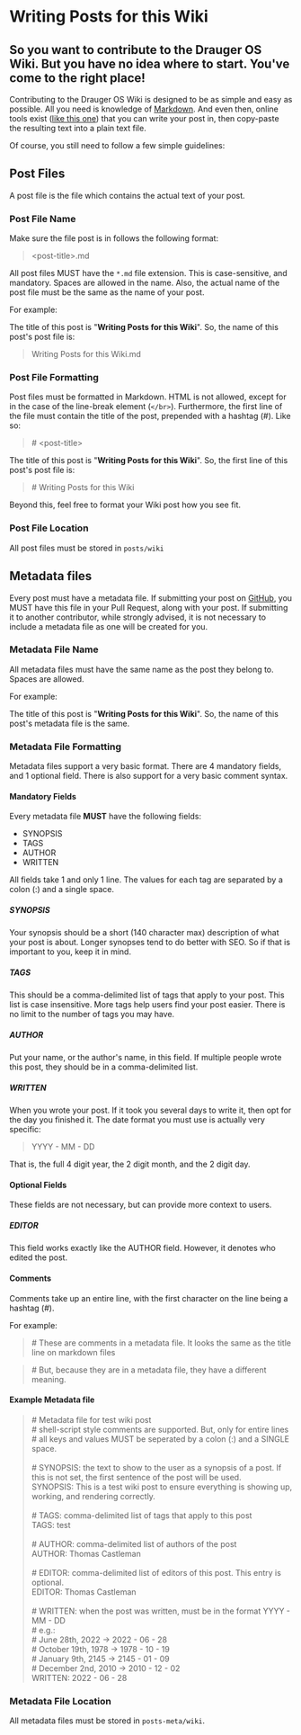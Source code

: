 # Writing Posts for this Wiki
## So you want to contribute to the Drauger OS Wiki. But you have no idea where to start. You've come to the right place!

Contributing to the Drauger OS Wiki is designed to be as simple and easy as possible. All you need is knowledge of [Markdown](https://www.markdownguide.org/). And even then, online tools exist ([like this one](https://markdown-editor.github.io/)) that you can write your post in, then copy-paste the resulting text into a plain text file.

Of course, you still need to follow a few simple guidelines:

Post Files
---
A post file is the file which contains the actual text of your post. 

### Post File Name
Make sure the file post is in follows the following format:

> <post-title\>.md

All post files MUST have the `*.md` file extension. This is case-sensitive, and mandatory. Spaces are allowed in the name. Also, the actual name of the post file must be the same as the name of your post.

For example:

The title of this post is "**Writing Posts for this Wiki**". So, the name of this post's post file is:

> Writing Posts for this Wiki.md

### Post File Formatting
Post files must be formatted in Markdown. HTML is not allowed, except for in the case of the line-break element (`</br>`). Furthermore, the first line of the file must contain the title of the post, prepended with a hashtag (#). Like so:

> \# <post-title\>

The title of this post is "**Writing Posts for this Wiki**". So, the first line of this post's post file is:

> \# Writing Posts for this Wiki

Beyond this, feel free to format your Wiki post how you see fit.

### Post File Location
All post files must be stored in `posts/wiki`

Metadata files
---
Every post must have a metadata file. If submitting your post on [GitHub](https://github.com/drauger-os-development/website), you MUST have this file in your Pull Request, along with your post. If submitting it to another contributor, while strongly advised, it is not necessary to include a metadata file as one will be created for you.

### Metadata File Name
All metadata files must have the same name as the post they belong to. Spaces are allowed.

For example:

The title of this post is "**Writing Posts for this Wiki**". So, the name of this post's metadata file is the same.

### Metadata File Formatting
Metadata files support a very basic format. There are 4 mandatory fields, and 1 optional field. There is also support for a very basic comment syntax.

#### Mandatory Fields
Every metadata file **MUST** have the following fields:

 - SYNOPSIS
 - TAGS
 - AUTHOR
 - WRITTEN
 
All fields take 1 and only 1 line. The values for each tag are separated by a colon (:) and a single space.

##### SYNOPSIS
Your synopsis should be a short (140 character max) description of what your post is about. Longer synopses tend to do better with SEO. So if that is important to you, keep it in mind.

##### TAGS
This should be a comma-delimited list of tags that apply to your post. This list is case insensitive. More tags help users find your post easier. There is no limit to the number of tags you may have.

##### AUTHOR
Put your name, or the author's name, in this field. If multiple people wrote this post, they should be in a comma-delimited list.

##### WRITTEN
When you wrote your post. If it took you several days to write it, then opt for the day you finished it. The date format you must use is actually very specific:

> YYYY - MM - DD

That is, the full 4 digit year, the 2 digit month, and the 2 digit day.

#### Optional Fields
These fields are not necessary, but can provide more context to users.

##### EDITOR
This field works exactly like the AUTHOR field. However, it denotes who edited the post. 

#### Comments
Comments take up an entire line, with the first character on the line being a hashtag (#).

For example:

> \# These are comments in a metadata file. It looks the same as the title line on markdown files

> \# But, because they are in a metadata file, they have a different meaning.


#### Example Metadata file

> \# Metadata file for test wiki post </br>
> \# shell-script style comments are supported. But, only for entire lines </br>
> \# all keys and values MUST be seperated by a colon (:) and a SINGLE space. </br>
> </br>
> \# SYNOPSIS: the text to show to the user as a synopsis of a post. If this is not set, the first sentence of the post will be used. </br>
> SYNOPSIS: This is a test wiki post to ensure everything is showing up, working, and rendering correctly. </br>
> </br>
> \# TAGS: comma-delimited list of tags that apply to this post </br>
> TAGS: test </br>
> </br>
> \# AUTHOR: comma-delimited list of authors of the post </br>
> AUTHOR: Thomas Castleman </br>
> </br>
> \# EDITOR: comma-delimited list of editors of this post. This entry is optional. </br>
> EDITOR: Thomas Castleman </br>
> </br>
> \# WRITTEN: when the post was written, must be in the format YYYY - MM - DD </br>
> \# e.g.: </br>
> \# June 28th, 2022     ->  2022 - 06 - 28 </br>
> \# October 19th, 1978  ->  1978 - 10 - 19 </br>
> \# January 9th, 2145   ->  2145 - 01 - 09 </br>
> \# December 2nd, 2010  ->  2010 - 12 - 02 </br>
> WRITTEN: 2022 - 06 - 28 </br>

### Metadata File Location
All metadata files must be stored in `posts-meta/wiki`.